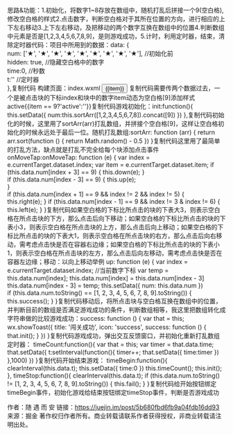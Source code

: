 思路&功能：1.初始化，将数字1~8存放在数组中，随机打乱后拼接一个9(空白格),修改空白格的样式2.点击数字，判断空白格对于其所在位置的方向，进行相应的上下左右移动3.上下左右移动，及把移动的两个数字互换在数组中的位置4.判断数组中元素是否是[1,2,3,4,5,6,7,8,9]，是则游戏成功，5.计时，利用定时器，结束，清除定时器代码：项目中所用到的数据：data: {    
    num: ['★', '★', '★', '★', '★', '★', '★', '★', '★'],   //初始化前    
    hidden: true,   //隐藏空白格中的数字    
    time:0,           //秒数    
    t:''                  //定时器  
},复制代码
构建页面：index.wxml<view class="container">
  <view class="row" wx:for="{{num}}" wx:for-item="item" wx:for-index="index">
    <button class="btn {{item == 9?'active':''}}" catchtap='onMoveTap'  data-item="{{item}}" data-index="{{index}}">{{item}}</button>
  </view>
</view>复制代码需要传两个数据过去，一个是被点击块的下标index和块中的数字item动态为空白格[9]添加样式active{{item == 9?'active':''}}复制代码游戏初始化：init:function(){
    this.setData({
      num:this.sortArr([1,2,3,4,5,6,7,8]).concat([9])
    })
  },复制代码初始化的时候，这里用了sortArr(arr)打乱数组，并拼接个空白格[9]，这样让空白格初始化的时候永远处于最后一位。随机打乱数组:sortArr: function (arr) {
    return arr.sort(function () {
      return Math.random() - 0.5
    })
  }复制代码这里用了最简单的打乱方法，缺点就是打乱不完全给每个块添加点击事件onMoveTap:onMoveTap: function (e) {
    var index = e.currentTarget.dataset.index;
    var item = e.currentTarget.dataset.item;
    if (this.data.num[index + 3] == 9) {
      this.down(e);
    }    
    if (this.data.num[index - 3] == 9) {
      this.up(e);    
    }    
    if (this.data.num[index + 1] == 9 && index != 2 && index != 5) {      
      this.right(e); 
    }
    if (this.data.num[index - 1] == 9 && index != 3 & index != 6) { 
      this.left(e);
    }  }复制代码如果空白格的下标比所点击的块的下表大3，则表示空白格在所点击块的下方，那么点击后向下移动；如果空白格的下标比所点击的块的下表小3，则表示空白格在所点击块的上方，那么点击后向上移动；如果空白格的下标比所点击的块的下表大1，则表示空白格在所点击块的右方，那么点击后向右移动，需考虑点击快是否在容器右边缘；如果空白格的下标比所点击的块的下表小1，则表示空白格在所点击块的左方，那么点击后向左移动，需考虑点击快是否在容器左边缘；移动：以向上移动举例 up: function (e) {
    var index = e.currentTarget.dataset.index; //当前数字下标
    var temp = this.data.num[index];
    this.data.num[index] = this.data.num[index - 3]
    this.data.num[index - 3] = temp;
    this.setData({
      num: this.data.num
    })    
    if (this.data.num.toString() == [1, 2, 3, 4, 5, 6, 7, 8, 9].toString()) {
      this.success();
    }
  }复制代码移动后，将所点击块与空白格互换在数组中的位置，并判断目前的数组是否满足游戏成功的条件，判断数组相等，我这里把数组转化成字符串做的比较游戏成功：success: function () {
    var that = this;
    wx.showToast({
      title: '闯关成功',
      icon: 'success',
      success: function () {
        that.init();
      }
    })
  }复制代码游戏成功，弹出交互反馈窗口，并初始化重新打乱数组定时器： timeCount:function(){
    var that = this;
    var timer = that.data.time;
    that.setData({
      t:setInterval(function(){
        timer++;
        that.setData({ 
         time:timer
       })
      },1000)
    })
  }复制代码开始结束游戏： timeBegin:function(){
    clearInterval(this.data.t);
    this.setData({
      time:0
    })
    this.timeCount();
    this.init();
  },
  timeStop:function(){
    clearInterval(this.data.t);
    if (this.data.num.toString() != [1, 2, 3, 4, 5, 6, 7, 8, 9].toString()) {
      this.fail();
    }
  }复制代码给开始按钮绑定timeBegin事件，初始化游戏给结束按钮绑定timeStop事件，判断是否游戏成功

作者：随 遇 而 安
链接：https://juejin.im/post/5b680fbd6fb9a04fdb16dd93
来源：掘金
著作权归作者所有。商业转载请联系作者获得授权，非商业转载请注明出处。
